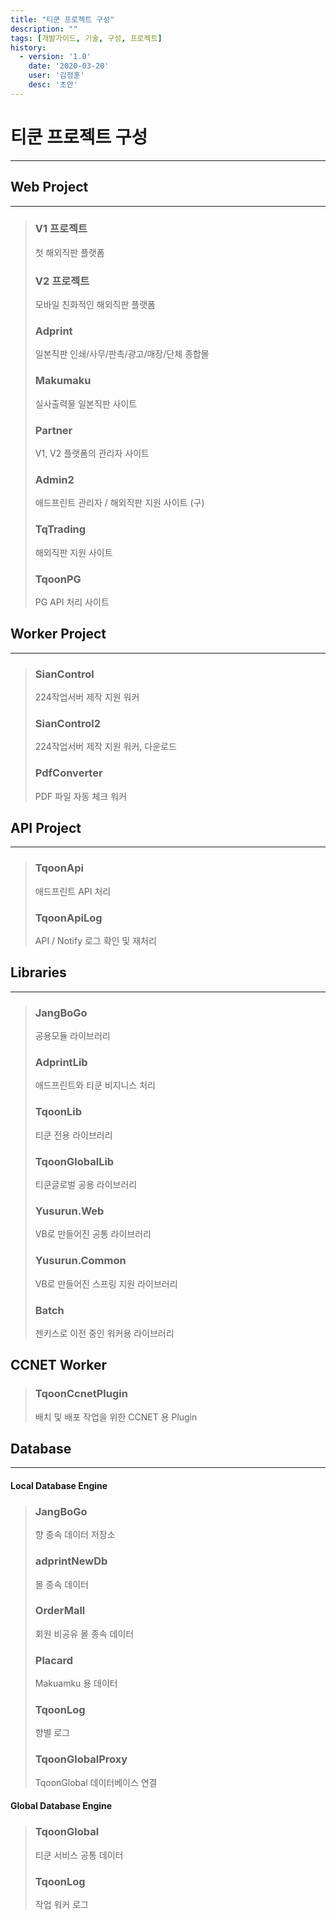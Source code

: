 ```yaml
---
title: "티쿤 프로젝트 구성"
description: ""
tags: [개발가이드, 기술, 구성, 프로젝트]
history:
  - version: '1.0'
    date: '2020-03-20'
    user: '김정훈'
    desc: '초안'
---
```



# 티쿤 프로젝트 구성
---

## Web Project
---
> <div>
>   <div class="row">
>     <div class="col col-md-3">
>       <div class="panel panel-headline">
>         <div class="panel-heading">
>           <h3 class="panel-title">V1 프로젝트</h3>
>           <p class="panel-subtitle">첫 해외직판 플랫폼</p>
>         </div>
>         <div class="panel-body">
>         </div>
>       </div>
>     </div>
>     <div class="col col-md-3">
>       <div class="panel panel-headline">
>         <div class="panel-heading">
>           <h3 class="panel-title">V2 프로젝트</h3>
>           <p class="panel-subtitle">모바일 친화적인 해외직판 플랫폼</p>
>         </div>
>         <div class="panel-body">
>         </div>
>       </div>
>     </div>
>     <div class="col col-md-3">
>       <div class="panel panel-headline">
>         <div class="panel-heading">
>           <h3 class="panel-title">Adprint</h3>
>           <p class="panel-subtitle">일본직판 인쇄/사무/판촉/광고/매장/단체 종합몰</p>
>         </div>
>         <div class="panel-body">
>         </div>
>       </div>
>     </div>
>       <div class="col col-md-3">
>       <div class="panel panel-headline">
>         <div class="panel-heading">
>           <h3 class="panel-title">Makumaku</h3>
>           <p class="panel-subtitle">실사출력물 일본직판 사이트</p>
>         </div>
>         <div class="panel-body">
>         </div>
>       </div>
>     </div>
>   </div>
>   <div class="row">
>     <div class="col col-md-3">
>       <div class="panel panel-headline">
>         <div class="panel-heading">
>           <h3 class="panel-title">Partner</h3>
>           <p class="panel-subtitle">V1, V2 플랫폼의 관리자 사이트</p>
>         </div>
>         <div class="panel-body">
>         </div>
>       </div>
>     </div>
>     <div class="col col-md-3">
>       <div class="panel panel-headline">
>         <div class="panel-heading">
>           <h3 class="panel-title">Admin2</h3>
>           <p class="panel-subtitle">애드프린트 관리자 / 해외직판 지원 사이트 (구)</p>
>         </div>
>         <div class="panel-body">
>         </div>
>       </div>
>     </div>
>     <div class="col col-md-3">
>       <div class="panel panel-headline">
>         <div class="panel-heading">
>           <h3 class="panel-title">TqTrading</h3>
>           <p class="panel-subtitle">해외직판 지원 사이트</p>
>         </div>
>         <div class="panel-body">
>         </div>
>       </div>
>     </div>
>     <div class="col col-md-3">
>       <div class="panel panel-headline">
>         <div class="panel-heading">
>           <h3 class="panel-title">TqoonPG</h3>
>           <p class="panel-subtitle">PG API 처리 사이트</p>
>         </div>
>         <div class="panel-body">
>         </div>
>       </div>
>     </div>
>   </div>
> </div>



## Worker Project
---
> <div>
>   <div class="row">
>     <div class="col col-md-3">
>       <div class="panel panel-headline">
>         <div class="panel-heading">
>           <h3 class="panel-title">SianControl</h3>
>           <p class="panel-subtitle">224작업서버 제작 지원 워커</p>
>         </div>
>         <div class="panel-body">
>         </div>
>       </div>
>     </div>
>     <div class="col col-md-3">
>       <div class="panel panel-headline">
>         <div class="panel-heading">
>           <h3 class="panel-title">SianControl2</h3>
>           <p class="panel-subtitle">224작업서버 제작 지원 워커, 다운로드</p>
>         </div>
>         <div class="panel-body">
>         </div>
>       </div>
>     </div>
>     <div class="col col-md-3">
>       <div class="panel panel-headline">
>         <div class="panel-heading">
>           <h3 class="panel-title">PdfConverter</h3>
>           <p class="panel-subtitle">PDF 파일 자동 체크 워커</p>
>         </div>
>         <div class="panel-body">
>         </div>
>       </div>
>     </div>
>   </div>
> </div>

## API Project
---
> <div>
>   <div class="row">
>     <div class="col col-md-3">
>       <div class="panel panel-headline">
>         <div class="panel-heading">
>           <h3 class="panel-title">TqoonApi</h3>
>           <p class="panel-subtitle">애드프린트 API 처리</p>
>         </div>
>         <div class="panel-body">
>         </div>
>       </div>
>     </div>
>     <div class="col col-md-3">
>       <div class="panel panel-headline">
>         <div class="panel-heading">
>           <h3 class="panel-title">TqoonApiLog</h3>
>           <p class="panel-subtitle">API / Notify 로그 확인 및 재처리</p>
>         </div>
>         <div class="panel-body">
>         </div>
>       </div>
>     </div>
>   </div>
> </div>



## Libraries
---
> <div>
>   <div class="row">
>     <div class="col col-md-3">
>       <div class="panel panel-headline">
>         <div class="panel-heading">
>           <h3 class="panel-title">JangBoGo</h3>
>           <p class="panel-subtitle">공용모듈 라이브러리</p>
>         </div>
>         <div class="panel-body">
>         </div>
>       </div>
>     </div>
>     <div class="col col-md-3">
>       <div class="panel panel-headline">
>         <div class="panel-heading">
>           <h3 class="panel-title">AdprintLib</h3>
>           <p class="panel-subtitle">애드프린트와 티쿤 비지니스 처리</p>
>         </div>
>         <div class="panel-body">
>         </div>
>       </div>
>     </div>
>     <div class="col col-md-3">
>       <div class="panel panel-headline">
>         <div class="panel-heading">
>           <h3 class="panel-title">TqoonLib</h3>
>           <p class="panel-subtitle">티쿤 전용 라이브러리</p>
>         </div>
>         <div class="panel-body">
>         </div>
>       </div>
>     </div>
>     <div class="col col-md-3">
>       <div class="panel panel-headline">
>         <div class="panel-heading">
>           <h3 class="panel-title">TqoonGlobalLib</h3>
>           <p class="panel-subtitle">티쿤글로벌 공용 라이브러리</p>
>         </div>
>         <div class="panel-body">
>         </div>
>       </div>
>     </div>
>   </div>
>
>   <div class="row">
>     <div class="col col-md-3">
>       <div class="panel panel-headline">
>         <div class="panel-heading">
>           <h3 class="panel-title">Yusurun.Web</h3>
>           <p class="panel-subtitle">VB로 만들어진 공통 라이브러리</p>
>         </div>
>         <div class="panel-body">
>         </div>
>       </div>
>     </div>
>     <div class="col col-md-3">
>       <div class="panel panel-headline">
>         <div class="panel-heading">
>           <h3 class="panel-title">Yusurun.Common</h3>
>           <p class="panel-subtitle">VB로 만들어진 스프링 지원 라이브러리</p>
>         </div>
>         <div class="panel-body">
>         </div>
>       </div>
>     </div>
>     <div class="col col-md-3">
>       <div class="panel panel-headline">
>         <div class="panel-heading">
>           <h3 class="panel-title">Batch</h3>
>           <p class="panel-subtitle">젠키스로 이전 중인 워커용 라이브러리</p>
>         </div>
>         <div class="panel-body">
>         </div>
>       </div>
>     </div>
>   </div>
>
> </div>



## CCNET Worker
> <div>
>   <div class="row">
>     <div class="col col-md-3">
>       <div class="panel panel-headline">
>         <div class="panel-heading">
>           <h3 class="panel-title">TqoonCcnetPlugin</h3>
>           <p class="panel-subtitle">배치 및 배포 작업을 위한 CCNET 용 Plugin</p>
>         </div>
>         <div class="panel-body">
>         </div>
>       </div>
>     </div>
>   </div>
> </div>








## Database
---
#### Local Database Engine

> <div>
>   <div class="row">
>     <div class="col col-md-3">
>       <div class="panel panel-headline">
>         <div class="panel-heading">
>           <h3 class="panel-title">JangBoGo</h3>
>           <p class="panel-subtitle">향 종속 데이터 저장소</p>
>         </div>
>         <div class="panel-body">
>         </div>
>       </div>
>     </div>
>     <div class="col col-md-3">
>       <div class="panel panel-headline">
>         <div class="panel-heading">
>           <h3 class="panel-title">adprintNewDb</h3>
>           <p class="panel-subtitle">몰 종속 데이터</p>
>         </div>
>         <div class="panel-body">
>         </div>
>       </div>
>     </div>
>     <div class="col col-md-3">
>       <div class="panel panel-headline">
>         <div class="panel-heading">
>           <h3 class="panel-title">OrderMall</h3>
>           <p class="panel-subtitle">회원 비공유 몰 종속 데이터</p>
>         </div>
>         <div class="panel-body">
>         </div>
>       </div>
>     </div>
>     <div class="col col-md-3">
>       <div class="panel panel-headline">
>         <div class="panel-heading">
>           <h3 class="panel-title">Placard</h3>
>           <p class="panel-subtitle">Makuamku 용 데이터</p>
>         </div>
>         <div class="panel-body">
>         </div>
>       </div>
>     </div>
>   </div>
>   <div class="row">
>     <div class="col col-md-3">
>       <div class="panel panel-headline">
>         <div class="panel-heading">
>           <h3 class="panel-title">TqoonLog</h3>
>           <p class="panel-subtitle">향별 로그</p>
>         </div>
>         <div class="panel-body">
>         </div>
>       </div>
>     </div>
>     <div class="col col-md-3">
>       <div class="panel panel-headline">
>         <div class="panel-heading">
>           <h3 class="panel-title">TqoonGlobalProxy</h3>
>           <p class="panel-subtitle">TqoonGlobal 데이터베이스 연결</p>
>         </div>
>         <div class="panel-body">
>         </div>
>       </div>
>     </div>
>   </div>
> </div>



#### Global Database Engine

> <div>
>   <div class="row">
>     <div class="col col-md-3">
>       <div class="panel panel-headline">
>         <div class="panel-heading">
>           <h3 class="panel-title">TqoonGlobal</h3>
>           <p class="panel-subtitle">티쿤 서비스 공통 데이터</p>
>         </div>
>         <div class="panel-body">
>         </div>
>       </div>
>     </div>
>     <div class="col col-md-3">
>       <div class="panel panel-headline">
>         <div class="panel-heading">
>           <h3 class="panel-title">TqoonLog</h3>
>           <p class="panel-subtitle">작업 워커 로그</p>
>         </div>
>         <div class="panel-body">
>         </div>
>       </div>
>     </div>
>   </div>
> </div>